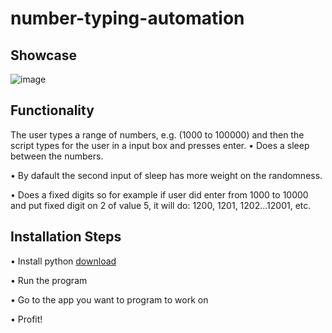 # number-typing-automation

Showcase
--------------------------------------------------------------------------------------------

![image](https://github.com/user-attachments/assets/d6586aad-a58f-4f37-8bec-9ae6c0ce7686)



Functionality    
--------------------------------------------------------------------------------------------

The user types a range of numbers, e.g. (1000 to 100000) and then the script types for the user in a input box and presses enter.
• Does a sleep between the numbers.

• By dafault the second input of sleep has more weight on the randomness.

• Does a fixed digits so for example if user did enter from 1000 to 10000 and put fixed digit on 2 of value 5, it will do: 1200, 1201, 1202...12001, etc.



Installation Steps
--------------------------------------------------------------------------------------------
• Install python [download](https://www.python.org/downloads/)

• Run the program

• Go to the app you want to program to work on

• Profit!
